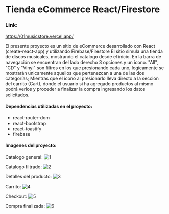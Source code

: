 # Tienda eCommerce React/Firestore

### Link: 
https://01musicstore.vercel.app/

El presente proyecto es un sitio de eCommerce desarrollado con React (create-react-app) y utilizando Firebase/Firestore
El sitio simula una tienda de discos musicales, mostrando el catalogo desde el inicio.
En la barra de navegación se encuentran del lado derecho 3 opciones y un icono.
"All", "CD" y "Vinyl" son filtros en los que presionando cada uno, logicamente se mostrarán unicamente 
aquellos que pertenezcan a una de las dos categorías; Mientras que el icono al presionarlo lleva directo
a la sección del carrito (Cart), donde el usuario si ha agregado productos al mismo podrá verlos y proceder
a finalizar la compra ingresando los datos solicitados.

#### Dependencias utilizadas en el proyecto:
- react-router-dom
- react-bootstrap
- react-toastify
- firebase

#### Imagenes del proyecto:
Catalogo general:
![1](https://imgur.com/2q6UWhR)

Catalogo filtrado:
![2](https://imgur.com/NsACvQo)

Detalles del producto:
![3](https://imgur.com/uvieSgB)

Carrito:
![4](https://imgur.com/t7081bD)

Checkout:
![5](https://imgur.com/IWUusOJ)

Compra finalizada:
![6](https://imgur.com/FTc6n2q)
